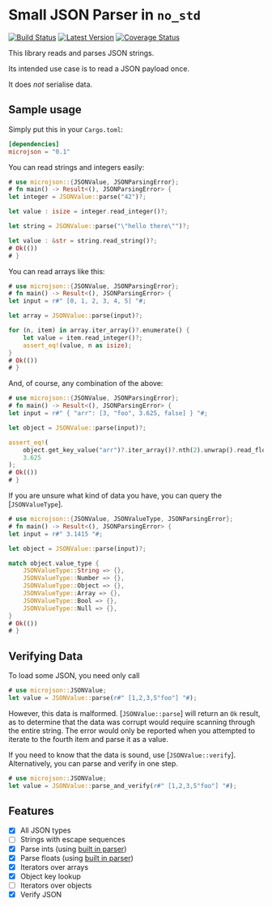 Small JSON Parser in `no_std`
=============================

[![Build Status](https://app.travis-ci.com/rspencer01/microjson.svg?branch=master)](https://travis-ci.com/github/rspencer01/microjson)
[![Latest Version](https://img.shields.io/crates/v/microjson.svg)](https://crates.io/crates/microjson)
[![Coverage Status](https://coveralls.io/repos/github/rspencer01/microjson/badge.svg?branch=master)](https://coveralls.io/github/rspencer01/microjson?branch=master)

This library reads and parses JSON strings.

Its intended use case is to read a JSON payload once.

It does _not_ serialise data.

Sample usage
------------

Simply put this in your `Cargo.toml`:
```toml
[dependencies]
microjson = "0.1"
```

You can read strings and integers easily:
```rust
# use microjson::{JSONValue, JSONParsingError};
# fn main() -> Result<(), JSONParsingError> {
let integer = JSONValue::parse("42")?;

let value : isize = integer.read_integer()?;

let string = JSONValue::parse("\"hello there\"")?;

let value : &str = string.read_string()?;
# Ok(())
# }
```

You can read arrays like this:
```rust
# use microjson::{JSONValue, JSONParsingError};
# fn main() -> Result<(), JSONParsingError> {
let input = r#" [0, 1, 2, 3, 4, 5] "#;

let array = JSONValue::parse(input)?;

for (n, item) in array.iter_array()?.enumerate() {
    let value = item.read_integer()?;
    assert_eq!(value, n as isize);
}
# Ok(())
# }
```

And, of course, any combination of the above:
```rust
# use microjson::{JSONValue, JSONParsingError};
# fn main() -> Result<(), JSONParsingError> {
let input = r#" { "arr": [3, "foo", 3.625, false] } "#;

let object = JSONValue::parse(input)?;

assert_eq!(
    object.get_key_value("arr")?.iter_array()?.nth(2).unwrap().read_float()?,
    3.625
);
# Ok(())
# }
```

If you are unsure what kind of data you have, you can query the [`JSONValueType`].
```rust
# use microjson::{JSONValue, JSONValueType, JSONParsingError};
# fn main() -> Result<(), JSONParsingError> {
let input = r#" 3.1415 "#;

let object = JSONValue::parse(input)?;

match object.value_type {
    JSONValueType::String => {},
    JSONValueType::Number => {},
    JSONValueType::Object => {},
    JSONValueType::Array => {},
    JSONValueType::Bool => {},
    JSONValueType::Null => {},
}
# Ok(())
# }
```

Verifying Data
--------------

To load some JSON, you need only call
```rust
# use microjson::JSONValue;
let value = JSONValue::parse(r#" [1,2,3,5"foo"] "#);
```
However, this data is malformed.  [`JSONValue::parse`] will return an `Ok` result, as to determine that the data was corrupt would require scanning through the entire string.
The error would only be reported when you attempted to iterate to the fourth item and parse it as a value.

If you need to know that the data is sound, use [`JSONValue::verify`].  Alternatively, you can parse and verify in one step.
```rust
# use microjson::JSONValue;
let value = JSONValue::parse_and_verify(r#" [1,2,3,5"foo"] "#);
```

Features
--------
  * [x] All JSON types
  * [ ] Strings with escape sequences
  * [x] Parse ints (using [built in parser](https://doc.rust-lang.org/1.56.0/std/primitive.isize.html#method.from_str_radix))
  * [x] Parse floats (using [built in parser](https://doc.rust-lang.org/1.56.0/std/primitive.f32.html#method.from_str))
  * [x] Iterators over arrays
  * [x] Object key lookup
  * [ ] Iterators over objects
  * [x] Verify JSON
